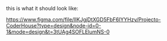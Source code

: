 this is what it should look like:

https://www.figma.com/file/lIKJgjDtXGD5FbF6IYYHzy/Projecto-CoderHouse?type=design&node-id=0-1&mode=design&t=3tUAg4SOFLElumNS-0
